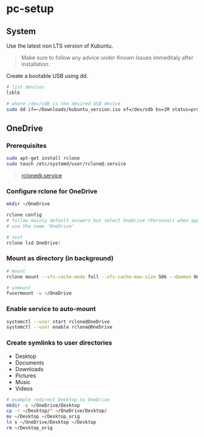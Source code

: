 # pc-setup

## System

Use the latest non LTS version of Kubuntu.

> Make sure to follow any advice under Known Issues immeditaly after installation.

Create a bootable USB using dd.

``` bash
# list devices
lsblk

# where /dev/sdb is the desired USB device
sudo dd if=~/Downloads/kubuntu_version.iso of=/dev/sdb bs=1M status=progress
```

## OneDrive

### Prerequisites

``` bash
sudo apt-get install rclone
sudo touch /etc/systemd/user/rclone@.service
```

> [rclone@.service](rclone@.service)

### Configure rclone for OneDrive

``` bash
mkdir ~/OneDrive

rclone config
# follow mainly default answers but select OneDrive (Personal) when appropriate.
# use the name 'OneDrive'

# test
rclone lsd OneDrive:
```

### Mount as directory (in background)

``` bash
# mount
rclone mount --vfs-cache-mode full --vfs-cache-max-size 50G --daemon OneDrive: ~/OneDrive

# unmount
fusermount -u ~/OneDrive
```

### Enable service to auto-mount

``` bash
systemctl --user start rclone@OneDrive
systemctl --user enable rclone@OneDrive
```

### Create symlinks to user directories

- Desktop
- Documents
- Downloads
- Pictures
- Music
- Videos

``` bash
# example redirect Desktop to OneDrive
mkdir -p ~/OneDrive/Desktop
cp -r ~/Desktop/* ~/OneDrive/Desktop/
mv ~/Desktop ~/Desktop_orig
ln s ~/OneDrive/Desktop ~/Desktop
rm ~/Desktop_orig
```
